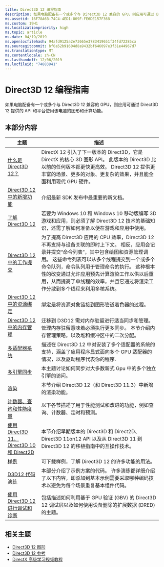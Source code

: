 ```yaml
---
title: Direct3D 12 编程指南
description: 如果电脑配备有一个或多个与 Direct3D 12 兼容的 GPU，则应用可通过 Direct3D 12 提供的 API 和平台使用该电脑的图形和计算功能。
ms.assetid: 16F78A6B-74C4-4ED1-809F-FE6DE157F368
ms.custom: 19H1
ms.localizationpriority: high
ms.topic: article
ms.date: 04/19/2019
ms.openlocfilehash: 94afd9125a2e73665e3783419651f34fd72285ca
ms.sourcegitcommit: bf6a52b91604d8a9432bf646097e3f31e44967d7
ms.translationtype: MT
ms.contentlocale: zh-CN
ms.lasthandoff: 12/06/2019
ms.locfileid: "74883941"
---
```

# <a name="direct3d-12-programming-guide"></a>Direct3D 12 编程指南

如果电脑配备有一个或多个与 Direct3D 12 兼容的 GPU，则应用可通过 Direct3D 12 提供的 API 和平台使用该电脑的图形和计算功能。

## <a name="in-this-section"></a>本部分内容

| 主题 | 描述 |
|-|-|
| [什么是 Direct3D 12？](what-is-directx-12-.md) | DirectX 12 引入了下一版本的 Direct3D，它是 DirectX 的核心 3D 图形 API。 此版本的 Direct3D 比以前的任何版本都更快更高效。 Direct3D 12 提供更丰富的场景、更多的对象、更复杂的效果，并且能全面利用现代 GPU 硬件。  |
| [Direct3D 12 中的新增功能](new-releases.md) | 介绍最新 SDK 发布中最重要的新文档。 |
| [了解 Direct3D 12](directx-12-getting-started.md) | 若要为 Windows 10 和 Windows 10 移动版编写 3D 游戏和应用，则必须了解 Direct3D 12 技术的基础知识，还需了解如何准备以便在游戏和应用中使用。 |
| [Direct3D 12 中的工作提交](command-queues-and-command-lists.md) | 为了提高 Direct3D 应用的 CPU 效率，Direct3D 12 不再支持与设备关联的即时上下文。 相反，应用会记录并提交“命令列表”，其中包含绘图和资源管理调用。 这些命令列表可以从多个线程提交到一个或多个命令队列，命令队列用于管理命令的执行。 这种根本性的改变通过允许应用预先计算渲染工作以供以后重用，从而提高了单线程的效率，并且它通过将渲染工作分散到多个线程来利用多核系统。  |
| [Direct3D 12 中的资源绑定](resource-binding.md) | 绑定是将资源对象链接到图形管道着色器的过程。  |
| [Direct3D 12 中的内存管理](memory-management.md) | 迁移到 D3D12 需对内存驻留进行适当同步和管理。 管理内存驻留意味着必须执行更多同步。 本节介绍内存管理策略，以及堆和缓冲区中的二次分配。  |
| [多适配器系统](multi-engine.md) | 描述在 Direct3D 12 中对安装了多个适配器的系统的支持，涵盖了应用程序显式面向多个 GPU 适配器的情况，以及驱动程序代表你的程序. |
| [多引擎同步](user-mode-heap-synchronization.md) | 本主题讨论如何同步对大多数新式 Gpu 中的多个独立引擎的访问。 |
| [渲染](rendering.md) | 本节介绍 Direct3D 12（和 Direct3D 11.3）中新增的渲染功能。 |
| [计数器、查询和性能度量](performance-measurement.md) | 以下各节描述了用于性能测试和改进的功能，例如查询、计数器、定时和预测。 |
| [使用 Direct3D 11、Direct3D 10 和 Direct2D](direct3d-12-interop.md) | 本节介绍早期版本的 Direct3D 和 Direct2D、Direct3D 11on12 API 以及从 Direct3D 11 到 Direct3D 12 的移植指南中的互操作技术。 |
| [样例](working-samples.md) | 可下载样例，了解 Direct3D 12 的许多功能的用法。 |
| [D3D12 代码演练](d3d12-code-walk-throughs.md) | 本部分介绍了示例方案的代码。 许多演练都详细介绍了以下内容，即添加到基本示例需要采取哪种编码技术以避免为每个场景重复基本组件代码。 |
| [使用 Direct3D 12 进行调试和诊断](understanding-the-d3d12-debug-layer.md) | 包括描述如何利用基于 GPU 验证 (GBV) 的 Direct3D 12 调试层以及如何使用设备删除的扩展数据 (DRED) 的主题。 |

## <a name="related-topics"></a>相关主题

* [Direct3D 12 图形](direct3d-12-graphics.md)
* [Direct3D 12 参考](direct3d-12-reference.md)
* [DirectX 高级学习视频教程](https://www.youtube.com/channel/UCiaX2B8XiXR70jaN7NK-FpA)
